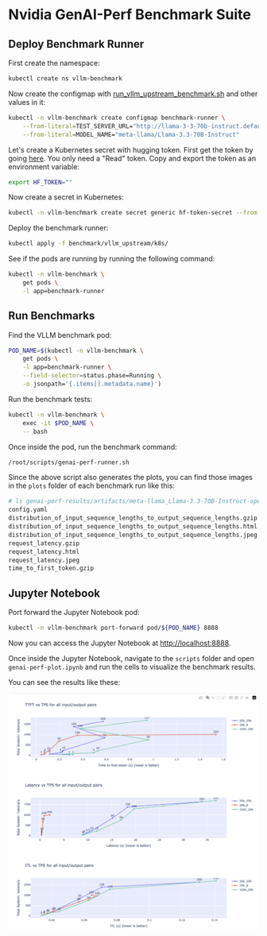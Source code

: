 # Nvidia GenAI-Perf Benchmark Suite

## Deploy Benchmark Runner

First create the namespace:

```bash
kubectl create ns vllm-benchmark
```

Now create the configmap with [run_vllm_upstream_benchmark.sh](run_vllm_upstream_benchmark.sh) and other values in it:

```bash
kubectl -n vllm-benchmark create configmap benchmark-runner \
    --from-literal=TEST_SERVER_URL="http://llama-3-3-70b-instruct.default:8000" \
    --from-literal=MODEL_NAME="meta-llama/Llama-3.3-70B-Instruct"
```

Let's create a Kubernetes secret with hugging token. First get the token by going [here](https://huggingface.co/settings/tokens). You only need a "Read" token. Copy and export the token as an environment variable:

```bash
export HF_TOKEN=""
```

Now create a secret in Kubernetes:

```bash
kubectl -n vllm-benchmark create secret generic hf-token-secret --from-literal token=${HF_TOKEN}
```

Deploy the benchmark runner:

```bash
kubectl apply -f benchmark/vllm_upstream/k8s/
```

See if the pods are running by running the following command:

```bash
kubectl -n vllm-benchmark \
    get pods \
    -l app=benchmark-runner
```

## Run Benchmarks

Find the VLLM benchmark pod:

```bash
POD_NAME=$(kubectl -n vllm-benchmark \
    get pods \
    -l app=benchmark-runner \
    --field-selector=status.phase=Running \
    -o jsonpath='{.items[].metadata.name}')
```

Run the benchmark tests:

```bash
kubectl -n vllm-benchmark \
    exec -it $POD_NAME \
    -- bash
```

Once inside the pod, run the benchmark command:

```bash
/root/scripts/genai-perf-runner.sh
```

Since the above script also generates the plots, you can find those images in the `plots` folder of each benchmark run like this:

```bash
# ls genai-perf-results/artifacts/meta-llama_Llama-3.3-70B-Instruct-openai-chat-concurrency250/plots/
config.yaml                                                             time_to_first_token.html
distribution_of_input_sequence_lengths_to_output_sequence_lengths.gzip  time_to_first_token.jpeg
distribution_of_input_sequence_lengths_to_output_sequence_lengths.html  time_to_first_token_vs_input_sequence_lengths.gzip
distribution_of_input_sequence_lengths_to_output_sequence_lengths.jpeg  time_to_first_token_vs_input_sequence_lengths.html
request_latency.gzip                                                    time_to_first_token_vs_input_sequence_lengths.jpeg
request_latency.html                                                    token-to-token_latency_vs_output_token_position.gzip
request_latency.jpeg                                                    token-to-token_latency_vs_output_token_position.html
time_to_first_token.gzip                                                token-to-token_latency_vs_output_token_position.jpeg
```

## Jupyter Notebook

Port forward the Jupyter Notebook pod:

```bash
kubectl -n vllm-benchmark port-forward pod/${POD_NAME} 8888
```

Now you can access the Jupyter Notebook at [http://localhost:8888](http://localhost:8888).

Once inside the Jupyter Notebook, navigate to the `scripts` folder and open `genai-perf-plot.ipynb` and run the cells to visualize the benchmark results.

You can see the results like these:

![Benchmark Results](results.png)
